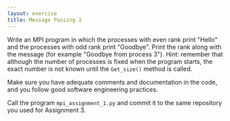 ```yaml
---
layout: exercise
title: Message Passing 2
---
```

Write an MPI program in which the processes with even rank print "Hello" and the processes with odd rank print "Goodbye". Print the rank along with 
the message (for example "Goodbye from process 3"). Hint: remember that although the number of processes is fixed when the program starts, 
the exact number is not known until the `Get_size()` method is called.

Make sure you have adequate comments and documentation in the code, and you follow good software engineering practices.

Call the program `mpi_assignment_1.py` and commit it to the same repository you used for Assignment 3. 
